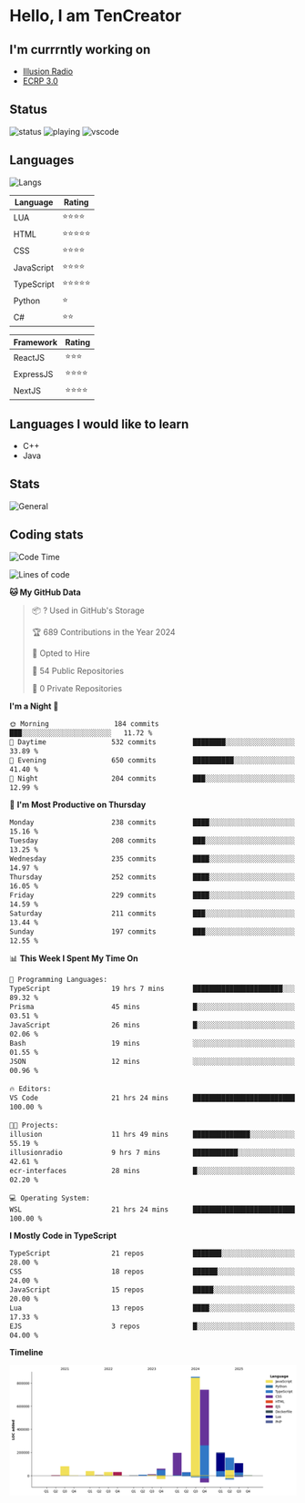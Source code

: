 # Hello, I am TenCreator

## I'm currrntly working on
- [Illusion Radio](https://illusionradio.co.uk/)
- [ECRP 3.0](http://github.com/Emerald-Coast-Roleplay/)

## Status
![status](https://api.statusbadges.me/badge/status/518334475038359555?simple=true&style=for-the-badge)
![playing](https://api.statusbadges.me/badge/playing/518334475038359555?style=for-the-badge)
![vscode](https://api.statusbadges.me/badge/vscode/518334475038359555?style=for-the-badge)

## Languages
![Langs](https://github-readme-stats.vercel.app/api/top-langs/?username=tencreator&layout=compact&theme=radical)


|Language|Rating|
|--------|------|
|LUA|⭐️⭐️⭐️⭐️|
|HTML|⭐️⭐️⭐️⭐️⭐️|
|CSS|⭐️⭐️⭐️⭐️|
|JavaScript|⭐️⭐️⭐️⭐️|
|TypeScript|⭐️⭐️⭐️⭐️⭐️|
|Python|⭐️|
|C#|⭐️⭐️ |

|Framework|Rating|
|--------|------|
|ReactJS|⭐️⭐️⭐|
|ExpressJS|⭐️⭐️⭐️⭐️|
|NextJS|⭐️⭐️⭐⭐️|

## Languages I would like to learn
- C++
- Java

## Stats
![General](https://github-readme-stats.vercel.app/api?username=tencreator&show_icons=true&theme=radical)

## Coding stats

<!--START_SECTION:waka-->
![Code Time](http://img.shields.io/badge/Code%20Time-316%20hrs%2030%20mins-blue)

![Lines of code](https://img.shields.io/badge/From%20Hello%20World%20I%27ve%20Written-1.8%20million%20lines%20of%20code-blue)

**🐱 My GitHub Data** 

> 📦 ? Used in GitHub's Storage 
 > 
> 🏆 689 Contributions in the Year 2024
 > 
> 💼 Opted to Hire
 > 
> 📜 54 Public Repositories 
 > 
> 🔑 0 Private Repositories 
 > 
**I'm a Night 🦉** 

```text
🌞 Morning                184 commits         ███░░░░░░░░░░░░░░░░░░░░░░   11.72 % 
🌆 Daytime                532 commits         ████████░░░░░░░░░░░░░░░░░   33.89 % 
🌃 Evening                650 commits         ██████████░░░░░░░░░░░░░░░   41.40 % 
🌙 Night                  204 commits         ███░░░░░░░░░░░░░░░░░░░░░░   12.99 % 
```
📅 **I'm Most Productive on Thursday** 

```text
Monday                   238 commits         ████░░░░░░░░░░░░░░░░░░░░░   15.16 % 
Tuesday                  208 commits         ███░░░░░░░░░░░░░░░░░░░░░░   13.25 % 
Wednesday                235 commits         ████░░░░░░░░░░░░░░░░░░░░░   14.97 % 
Thursday                 252 commits         ████░░░░░░░░░░░░░░░░░░░░░   16.05 % 
Friday                   229 commits         ████░░░░░░░░░░░░░░░░░░░░░   14.59 % 
Saturday                 211 commits         ███░░░░░░░░░░░░░░░░░░░░░░   13.44 % 
Sunday                   197 commits         ███░░░░░░░░░░░░░░░░░░░░░░   12.55 % 
```


📊 **This Week I Spent My Time On** 

```text
💬 Programming Languages: 
TypeScript               19 hrs 7 mins       ██████████████████████░░░   89.32 % 
Prisma                   45 mins             █░░░░░░░░░░░░░░░░░░░░░░░░   03.51 % 
JavaScript               26 mins             █░░░░░░░░░░░░░░░░░░░░░░░░   02.06 % 
Bash                     19 mins             ░░░░░░░░░░░░░░░░░░░░░░░░░   01.55 % 
JSON                     12 mins             ░░░░░░░░░░░░░░░░░░░░░░░░░   00.96 % 

🔥 Editors: 
VS Code                  21 hrs 24 mins      █████████████████████████   100.00 % 

🐱‍💻 Projects: 
illusion                 11 hrs 49 mins      ██████████████░░░░░░░░░░░   55.19 % 
illusionradio            9 hrs 7 mins        ███████████░░░░░░░░░░░░░░   42.61 % 
ecr-interfaces           28 mins             █░░░░░░░░░░░░░░░░░░░░░░░░   02.20 % 

💻 Operating System: 
WSL                      21 hrs 24 mins      █████████████████████████   100.00 % 
```

**I Mostly Code in TypeScript** 

```text
TypeScript               21 repos            ███████░░░░░░░░░░░░░░░░░░   28.00 % 
CSS                      18 repos            ██████░░░░░░░░░░░░░░░░░░░   24.00 % 
JavaScript               15 repos            █████░░░░░░░░░░░░░░░░░░░░   20.00 % 
Lua                      13 repos            ████░░░░░░░░░░░░░░░░░░░░░   17.33 % 
EJS                      3 repos             █░░░░░░░░░░░░░░░░░░░░░░░░   04.00 % 
```



**Timeline**

![Lines of Code chart](https://raw.githubusercontent.com/tencreator/tencreator/main/assets/bar_graph.png)


<!--END_SECTION:waka-->
